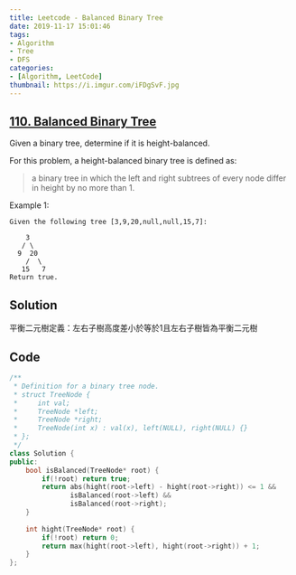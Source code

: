 ```yaml
---
title: Leetcode - Balanced Binary Tree
date: 2019-11-17 15:01:46
tags:
- Algorithm
- Tree
- DFS
categories:
- [Algorithm, LeetCode]
thumbnail: https://i.imgur.com/iFDgSvF.jpg
---
```


## [110. Balanced Binary Tree](https://leetcode.com/problems/balanced-binary-tree/)

Given a binary tree, determine if it is height-balanced.

For this problem, a height-balanced binary tree is defined as:

> a binary tree in which the left and right subtrees of every node differ in height by no more than 1.



Example 1:

```
Given the following tree [3,9,20,null,null,15,7]:

    3
   / \
  9  20
    /  \
   15   7
Return true.
```

<!-- more -->

## Solution

平衡二元樹定義：左右子樹高度差小於等於1且左右子樹皆為平衡二元樹

## Code

```cpp
/**
 * Definition for a binary tree node.
 * struct TreeNode {
 *     int val;
 *     TreeNode *left;
 *     TreeNode *right;
 *     TreeNode(int x) : val(x), left(NULL), right(NULL) {}
 * };
 */
class Solution {
public:
    bool isBalanced(TreeNode* root) {
        if(!root) return true;
        return abs(hight(root->left) - hight(root->right)) <= 1 &&
    		   isBalanced(root->left) &&
    		   isBalanced(root->right);
    }
    
    int hight(TreeNode* root) {
        if(!root) return 0;
        return max(hight(root->left), hight(root->right)) + 1;
    }
};
```
 